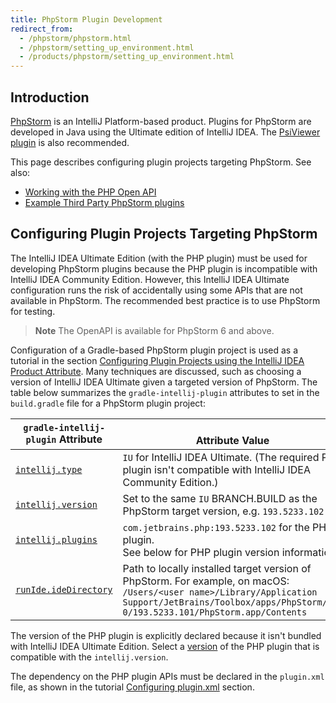 ```yaml
---
title: PhpStorm Plugin Development
redirect_from:
  - /phpstorm/phpstorm.html
  - /phpstorm/setting_up_environment.html
  - /products/phpstorm/setting_up_environment.html
---
```

<!-- Copyright 2000-2020 JetBrains s.r.o. and other contributors. Use of this source code is governed by the Apache 2.0 license that can be found in the LICENSE file. -->

## Introduction
[PhpStorm](https://www.jetbrains.com/phpstorm/) is an IntelliJ Platform-based product. 
Plugins for PhpStorm are developed in Java using the Ultimate edition of IntelliJ IDEA. 
The [PsiViewer plugin](https://plugins.jetbrains.com/plugin/227-psiviewer) is also recommended.

This page describes configuring plugin projects targeting PhpStorm.
See also:
* [Working with the PHP Open API](php_open_api.md)
* [Example Third Party PhpStorm plugins](existing_plugins.md)

## Configuring Plugin Projects Targeting PhpStorm
The IntelliJ IDEA Ultimate Edition (with the PHP plugin) must be used for developing PhpStorm plugins because the PHP plugin is incompatible with IntelliJ IDEA Community Edition.
However, this IntelliJ IDEA Ultimate configuration runs the risk of accidentally using some APIs that are not available in PhpStorm.
The recommended best practice is to use PhpStorm for testing.

> **Note** The OpenAPI is available for PhpStorm 6 and above.

Configuration of a Gradle-based PhpStorm plugin project is used as a tutorial in the section [Configuring Plugin Projects using the IntelliJ IDEA Product Attribute](/products/dev_alternate_products.md#configuring-plugin-projects-using-the-intellij-idea-product-attribute).
Many techniques are discussed, such as choosing a version of IntelliJ IDEA Ultimate given a targeted version of PhpStorm.
The table below summarizes the `gradle-intellij-plugin` attributes to set in the `build.gradle` file for a PhpStorm plugin project:

| `gradle-intellij-plugin` Attribute | <br>Attribute Value |
|-----------|-------|
| [`intellij.type`](https://github.com/JetBrains/gradle-intellij-plugin/blob/master/README.md#intellij-platform-properties) | `IU` for IntelliJ IDEA Ultimate. (The required PHP plugin isn't compatible with IntelliJ IDEA Community Edition.) |
| [`intellij.version`](https://github.com/JetBrains/gradle-intellij-plugin/blob/master/README.md#intellij-platform-properties) | Set to the same `IU` BRANCH.BUILD as the PhpStorm target version, e.g. `193.5233.102` |
| [`intellij.plugins`](https://github.com/JetBrains/gradle-intellij-plugin/blob/master/README.md#intellij-platform-properties) | `com.jetbrains.php:193.5233.102` for the PHP plugin.<br>See below for PHP plugin version information. |
| [`runIde.ideDirectory`](https://github.com/JetBrains/gradle-intellij-plugin/blob/master/README.md#running-dsl) | Path to locally installed target version of PhpStorm. For example, on macOS:<br>`/Users/<user name>/Library/Application Support/JetBrains/Toolbox/apps/PhpStorm/ch-0/193.5233.101/PhpStorm.app/Contents` |

The version of the PHP plugin is explicitly declared because it isn't bundled with IntelliJ IDEA Ultimate Edition. 
Select a [version](https://plugins.jetbrains.com/plugin/6610-php/versions) of the PHP plugin that is compatible with the `intellij.version`.

The dependency on the PHP plugin APIs must be declared in the `plugin.xml` file, as shown in the tutorial [Configuring plugin.xml](/products/dev_alternate_products.md#configuring-pluginxml) section.
